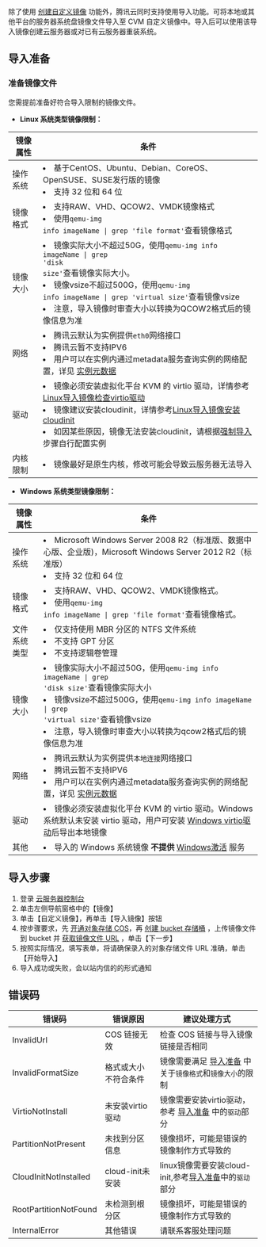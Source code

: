 除了使用 [创建自定义镜像](/doc/product/213/4942) 功能外，腾讯云同时支持使用导入功能。可将本地或其他平台的服务器系统盘镜像文件导入至 CVM 自定义镜像中。导入后可以使用该导入镜像创建云服务器或对已有云服务器重装系统。
<a id="导入准备"></a>
## 导入准备
### 准备镜像文件
您需提前准备好符合导入限制的镜像文件。
 - **Linux 系统类型镜像限制：**

| 镜像属性 | 条件 |
|---------|---------|
| 操作系统 | <li>基于CentOS、Ubuntu、Debian、CoreOS、OpenSUSE、SUSE发行版的镜像 <br><li>支持 32 位和 64 位 |
| 镜像格式 | <li>支持RAW、VHD、QCOW2、VMDK镜像格式 <br><li>使用<code>qemu-img info imageName &#124; grep 'file format'</code>查看镜像格式|
| 镜像大小 | <li>镜像实际大小不超过50G，使用<code>qemu-img info imageName &#124; grep 'disk size'</code>查看镜像实际大小。<br><li>镜像vsize不超过500G，使用<code>qemu-img info imageName &#124; grep 'virtual size'</code>查看镜像vsize <br><li>注意，导入镜像时审查大小以转换为QCOW2格式后的镜像信息为准  |
| 网络 | <li> 腾讯云默认为实例提供`eth0`网络接口 <br><li>腾讯云暂不支持IPV6 <br><li>用户可以在实例内通过metadata服务查询实例的网络配置，详见 [实例元数据](/document/product/213/4934)  |
| 驱动 | <li>镜像必须安装虚拟化平台 KVM 的 virtio 驱动，详情参考 [Linux导入镜像检查virtio驱动](/document/product/213/9929) <br><li>镜像建议安装cloudinit，详情参考[Linux导入镜像安装cloudinit](/document/product/213/12587) <br><li>如因某些原因，镜像无法安装cloudinit，请根据[强制导入](/document/product/213/12849)步骤自行配置实例 |
| 内核限制 | <li>镜像最好是原生内核，修改可能会导致云服务器无法导入 |

 - **Windows 系统类型镜像限制：**

| 镜像属性 | 条件 |
|---------|---------|
| 操作系统 | <li>Microsoft Windows Server 2008 R2（标准版、数据中心版、企业版)，Microsoft Windows Server 2012 R2（标准版） <br><li>支持 32 位和 64 位 |
| 镜像格式 | <li>支持RAW、VHD、QCOW2、VMDK镜像格式。<br><li>使用<code>qemu-img info imageName &#124; grep 'file format'</code>查看镜像格式。 |
| 文件系统类型 | <li>仅支持使用 MBR 分区的 NTFS 文件系统 <br><li>不支持 GPT 分区 <br><li>不支持逻辑卷管理 |
| 镜像大小 | <li>镜像实际大小不超过50G，使用<code>qemu-img info imageName &#124; grep 'disk size'</code>查看镜像实际大小 <br><li>镜像vsize不超过500G，使用<code>qemu-img info imageName &#124; grep 'virtual size'</code>查看镜像vsize <br><li>注意，导入镜像时审查大小以转换为qcow2格式后的镜像信息为准 |
| 网络 | <li> 腾讯云默认为实例提供`本地连接`网络接口 <br><li>腾讯云暂不支持IPV6 <br><li>用户可以在实例内通过metadata服务查询实例的网络配置，详见 [实例元数据](/document/product/213/4934)  |
| 驱动 | <li>镜像必须安装虚拟化平台 KVM 的 virtio 驱动。Windows系统默认未安装 virtio 驱动，用户可安装 [Windows virtio驱动](http://windowsvirtio-10016717.file.myqcloud.com/InstallQCloud.exe)后导出本地镜像 |
| 其他 | <li>导入的 Windows 系统镜像 **不提供** [Windows激活](/doc/product/213/%E6%AD%A3%E7%89%88%E6%BF%80%E6%B4%BB) 服务 |

## 导入步骤
 1. 登录 [云服务器控制台](https://console.cloud.tencent.com/cvm/) 
 2. 单击左侧导航窗格中的【镜像】
 3. 单击【自定义镜像】，再单击【导入镜像】按钮
 4. 按步骤要求，先 [开通对象存储 COS](https://console.cloud.tencent.com/cos4/index)，再 [创建 bucket 存储桶](/doc/product/436/6232) ，上传镜像文件到 bucket 并 [获取镜像文件 URL](/doc/product/436/6260) ，单击【下一步】
 5. 按照实际情况，填写表单，将请确保录入的对象存储文件 URL 准确，单击【开始导入】
 6. 导入成功或失败，会以站内信的的形式通知

## 错误码
 
|错误码|错误原因|建议处理方式|
|-----|-----|-----|
|InvalidUrl|COS 链接无效|检查 COS 链接与导入镜像链接是否相同 |
|InvalidFormatSize|格式或大小不符合条件|镜像需要满足 [导入准备](#导入准备) 中关于`镜像格式`和`镜像大小`的限制 |
|VirtioNotInstall|未安装virtio驱动|镜像需要安装virtio驱动，参考 [导入准备](#导入准备) 中的`驱动`部分|
|PartitionNotPresent|未找到分区信息|镜像损坏，可能是错误的镜像制作方式导致的 |
|CloudInitNotInstalled|cloud-init未安装|linux镜像需要安装cloud-init,参考[导入准备](#导入准备)中的`驱动`部分 |
|RootPartitionNotFound|未检测到根分区|镜像损坏，可能是错误的镜像制作方式导致的 |
|InternalError|其他错误|请联系客服处理问题 |

